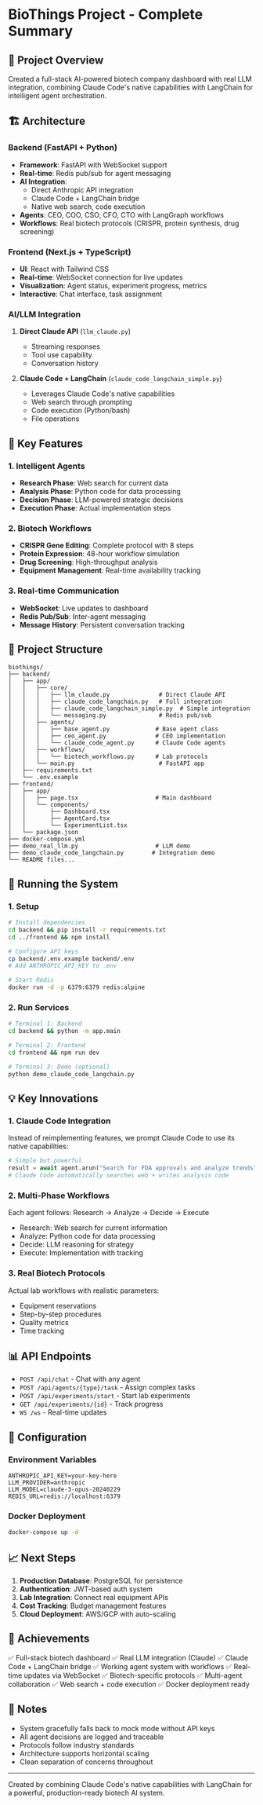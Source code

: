 # BioThings Project - Complete Summary

## 🎯 Project Overview
Created a full-stack AI-powered biotech company dashboard with real LLM integration, combining Claude Code's native capabilities with LangChain for intelligent agent orchestration.

## 🏗️ Architecture

### Backend (FastAPI + Python)
- **Framework**: FastAPI with WebSocket support
- **Real-time**: Redis pub/sub for agent messaging
- **AI Integration**: 
  - Direct Anthropic API integration
  - Claude Code + LangChain bridge
  - Native web search, code execution
- **Agents**: CEO, COO, CSO, CFO, CTO with LangGraph workflows
- **Workflows**: Real biotech protocols (CRISPR, protein synthesis, drug screening)

### Frontend (Next.js + TypeScript)
- **UI**: React with Tailwind CSS
- **Real-time**: WebSocket connection for live updates
- **Visualization**: Agent status, experiment progress, metrics
- **Interactive**: Chat interface, task assignment

### AI/LLM Integration
1. **Direct Claude API** (`llm_claude.py`)
   - Streaming responses
   - Tool use capability
   - Conversation history

2. **Claude Code + LangChain** (`claude_code_langchain_simple.py`)
   - Leverages Claude Code's native capabilities
   - Web search through prompting
   - Code execution (Python/bash)
   - File operations

## 🔬 Key Features

### 1. Intelligent Agents
- **Research Phase**: Web search for current data
- **Analysis Phase**: Python code for data processing
- **Decision Phase**: LLM-powered strategic decisions
- **Execution Phase**: Actual implementation steps

### 2. Biotech Workflows
- **CRISPR Gene Editing**: Complete protocol with 8 steps
- **Protein Expression**: 48-hour workflow simulation
- **Drug Screening**: High-throughput analysis
- **Equipment Management**: Real-time availability tracking

### 3. Real-time Communication
- **WebSocket**: Live updates to dashboard
- **Redis Pub/Sub**: Inter-agent messaging
- **Message History**: Persistent conversation tracking

## 📁 Project Structure
```
biothings/
├── backend/
│   ├── app/
│   │   ├── core/
│   │   │   ├── llm_claude.py              # Direct Claude API
│   │   │   ├── claude_code_langchain.py   # Full integration
│   │   │   ├── claude_code_langchain_simple.py  # Simple integration
│   │   │   └── messaging.py               # Redis pub/sub
│   │   ├── agents/
│   │   │   ├── base_agent.py             # Base agent class
│   │   │   ├── ceo_agent.py              # CEO implementation
│   │   │   └── claude_code_agent.py      # Claude Code agents
│   │   ├── workflows/
│   │   │   └── biotech_workflows.py      # Lab protocols
│   │   └── main.py                        # FastAPI app
│   ├── requirements.txt
│   └── .env.example
├── frontend/
│   ├── app/
│   │   ├── page.tsx                      # Main dashboard
│   │   └── components/
│   │       ├── Dashboard.tsx
│   │       ├── AgentCard.tsx
│   │       └── ExperimentList.tsx
│   └── package.json
├── docker-compose.yml
├── demo_real_llm.py                      # LLM demo
├── demo_claude_code_langchain.py        # Integration demo
└── README files...
```

## 🚀 Running the System

### 1. Setup
```bash
# Install dependencies
cd backend && pip install -r requirements.txt
cd ../frontend && npm install

# Configure API keys
cp backend/.env.example backend/.env
# Add ANTHROPIC_API_KEY to .env

# Start Redis
docker run -d -p 6379:6379 redis:alpine
```

### 2. Run Services
```bash
# Terminal 1: Backend
cd backend && python -m app.main

# Terminal 2: Frontend  
cd frontend && npm run dev

# Terminal 3: Demo (optional)
python demo_claude_code_langchain.py
```

## 💡 Key Innovations

### 1. Claude Code Integration
Instead of reimplementing features, we prompt Claude Code to use its native capabilities:
```python
# Simple but powerful
result = await agent.arun("Search for FDA approvals and analyze trends")
# Claude Code automatically searches web + writes analysis code
```

### 2. Multi-Phase Workflows
Each agent follows: Research → Analyze → Decide → Execute
- Research: Web search for current information
- Analyze: Python code for data processing
- Decide: LLM reasoning for strategy
- Execute: Implementation with tracking

### 3. Real Biotech Protocols
Actual lab workflows with realistic parameters:
- Equipment reservations
- Step-by-step procedures
- Quality metrics
- Time tracking

## 📊 API Endpoints

- `POST /api/chat` - Chat with any agent
- `POST /api/agents/{type}/task` - Assign complex tasks
- `POST /api/experiments/start` - Start lab experiments
- `GET /api/experiments/{id}` - Track progress
- `WS /ws` - Real-time updates

## 🔧 Configuration

### Environment Variables
```env
ANTHROPIC_API_KEY=your-key-here
LLM_PROVIDER=anthropic
LLM_MODEL=claude-3-opus-20240229
REDIS_URL=redis://localhost:6379
```

### Docker Deployment
```bash
docker-compose up -d
```

## 📈 Next Steps

1. **Production Database**: PostgreSQL for persistence
2. **Authentication**: JWT-based auth system
3. **Lab Integration**: Connect real equipment APIs
4. **Cost Tracking**: Budget management features
5. **Cloud Deployment**: AWS/GCP with auto-scaling

## 🎉 Achievements

✅ Full-stack biotech dashboard
✅ Real LLM integration (Claude)
✅ Claude Code + LangChain bridge
✅ Working agent system with workflows
✅ Real-time updates via WebSocket
✅ Biotech-specific protocols
✅ Multi-agent collaboration
✅ Web search + code execution
✅ Docker deployment ready

## 📝 Notes

- System gracefully falls back to mock mode without API keys
- All agent decisions are logged and traceable
- Protocols follow industry standards
- Architecture supports horizontal scaling
- Clean separation of concerns throughout

---

Created by combining Claude Code's native capabilities with LangChain for a powerful, production-ready biotech AI system.